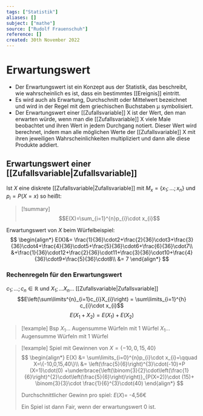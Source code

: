 ```yaml
---
tags: ["Statistik"]
aliases: []
subject: ["mathe"]
source: ["Rudolf Frauenschuh"]
reference: []
created: 30th November 2022
---
```


# Erwartungswert
- Der Erwartungswert ist ein Konzept aus der Statistik, das beschreibt, wie wahrscheinlich es ist, dass ein bestimmtes [[Ereignis]] eintritt.
- Es wird auch als Erwartung, Durchschnitt oder Mittelwert bezeichnet und wird in der Regel mit dem griechischen Buchstaben μ symbolisiert.
- Der Erwartungswert einer [[Zufallsvariable]] X ist der Wert, den man erwarten würde, wenn man die [[Zufallsvariable]] X viele Male beobachtet und ihren Wert in jedem Durchgang notiert. Dieser Wert wird berechnet, indem man alle möglichen Werte der [[Zufallsvariable]] X mit ihren jeweiligen Wahrscheinlichkeiten multipliziert und dann alle diese Produkte addiert.
## Erwartungswert einer [[Zufallsvariable|Zufallsvariable]]
Ist $X$ eine diskrete [[Zufallsvariable|Zufallsvariable]] mit $M_{x}=\{x_{1};\dots;x_{n}\}$ und $p_{i}=P(X=x)$ so heißt:

>[!summary] $$E(X)=\sum_{i=1}^{n}p_{i}\cdot x_{i}$$


Erwartungswert von $X$ beim Würfelbeispiel:
$$
\begin{align*}
E(X)&= \frac{1}{36}\cdot2+\frac{2}{36}\cdot3+\frac{3}{36}\cdot4+\frac{4}{36}\cdot5+\frac{5}{36}\cdot6+\frac{6}{36}\cdot7\\
&+\frac{1}{36}\cdot12+\frac{2}{36}\cdot11+\frac{3}{36}\cdot10+\frac{4}{36}\cdot9+\frac{5}{36}\cdot8\\
&= 7
\end{align*}
$$
### Rechenregeln für den Erwartungswert
$c_{1};\dots ;c_{n}\in \mathbb{R}$ und $X_{1}; \dots X_{n}\dots$ [[Zufallsvariable|Zufallsvariable]]
$$E\left(\sum\limits^{n}_{i=1}c_{i}X_{i}\right) = \sum\limits_{i=1}^{h} c_{i}\cdot x_{i}$$
$$E(X_{1}+X_{2})=E(X_{1})+E(X_{2})$$
> [!example] Bsp
> $X_{1}\dots$ Augensumme Würfeln mit 1 Würfel
> $X_{1}\dots$ Augensumme Würfeln mit 1 Würfel


> [!example] Spiel mit Gewinnen von $X=\{-10,0,15,40\}$
> $$
> \begin{align*}
> E(X) &= \sum\limits_{i=0}^{n}p_{i}\cdot x_{i}=\qquad X=\{-10,0,15,40\}\\
> &= \left(\frac{5}{6}\right)^{3}\cdot(-10)+P (X=1)\cdot(0) +\underbrace{\left(\binom{3}{2}\cdot\left(\frac{1}{6}\right)^{2}\cdot\left(\frac{5}{6}\right)\right)}_{P(X=2)}\cdot (15)+ \binom{3}{3}\cdot \frac{1}{6}^{3}\cdot(40)
> \end{align*}
> $$
> 
> Durchschnittlicher Gewinn pro spiel:
> $E(X)=$ -4,56€
> 
> Ein Spiel ist dann Fair, wenn der erwartungswert $0$ ist.

